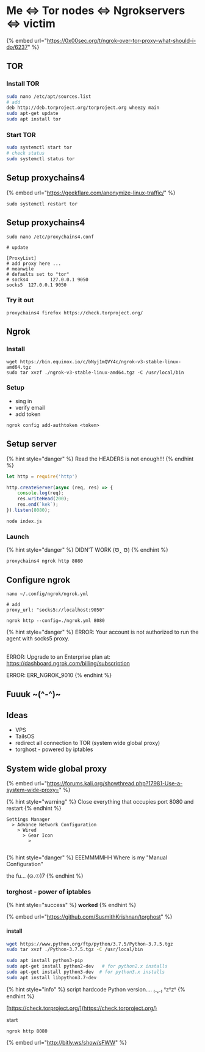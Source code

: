 # Me <=> Tor nodes <=> Ngrokservers <=> victim

{% embed url="https://0x00sec.org/t/ngrok-over-tor-proxy-what-should-i-do/6237" %}

## TOR

### Install TOR

```bash
sudo nano /etc/apt/sources.list
# add
deb http://deb.torproject.org/torproject.org wheezy main
sudo apt-get update
sudo apt install tor
```

### Start TOR

```bash
sudo systemctl start tor
# check status
sudo systemctl status tor
```

## Setup proxychains4

{% embed url="https://geekflare.com/anonymize-linux-traffic/" %}

```
sudo systemctl restart tor
```

## Setup proxychains4

```
sudo nano /etc/proxychains4.conf 

# update

[ProxyList]
# add proxy here ...
# meanwile
# defaults set to "tor"
# socks4        127.0.0.1 9050
socks5  127.0.0.1 9050
```

### Try it out

```
proxychains4 firefox https://check.torproject.org/
```

## Ngrok

### Install

```
wget https://bin.equinox.io/c/bNyj1mQVY4c/ngrok-v3-stable-linux-amd64.tgz
sudo tar xvzf ./ngrok-v3-stable-linux-amd64.tgz -C /usr/local/bin
```

### Setup

* sing in
* verify email
* add token

```
ngrok config add-authtoken <token>
```

## Setup server

{% hint style="danger" %}
Read the HEADERS is not enough!!!
{% endhint %}

```javascript
let http = require('http')

http.createServer(async (req, res) => {
    console.log(req);
    res.writeHead(200);
    res.end(`kek`);
}).listen(8080);
```

```
node index.js
```

### Launch

{% hint style="danger" %}
DIDN'T WORK (Ծ‸ Ծ)
{% endhint %}

```
proxychains4 ngrok http 8080
```

## Configure ngrok

```
nano ~/.config/ngrok/ngrok.yml

# add
proxy_url: "socks5://localhost:9050"
```

```
ngrok http --config=./ngrok.yml 8080 
```

{% hint style="danger" %}
ERROR: Your account is not authorized to run the agent with socks5 proxy.&#x20;

\
ERROR: Upgrade to an Enterprise plan at: https://dashboard.ngrok.com/billing/subscription



ERROR: ERR\_NGROK\_9010
{% endhint %}

## Fuuuk \~(^-^)\~

## Ideas

* VPS
* TailsOS
* redirect all connection to TOR (system wide global proxy)
* torghost - powered by iptables

## System wide global proxy

{% embed url="https://forums.kali.org/showthread.php?17981-Use-a-system-wide-proxy=" %}

{% hint style="warning" %}
Close everything that occupies port 8080 and restart
{% endhint %}

```
Settings Manager
  > Advance Network Configuration
    > Wired
      > Gear Icon
        > 
           
```

{% hint style="danger" %}
EEEMMMMHH Where is my "Manual Configuration"&#x20;

&#x20;           the fu...      (⊙.☉)7
{% endhint %}

### **torghost - power of iptables**

{% hint style="success" %}
**worked**
{% endhint %}

{% embed url="https://github.com/SusmithKrishnan/torghost" %}

#### install

```bash
wget https://www.python.org/ftp/python/3.7.5/Python-3.7.5.tgz
sudo tar xvzf ./Python-3.7.5.tgz -C /usr/local/bin

sudo apt install python3-pip
sudo apt-get install python2-dev   # for python2.x installs
sudo apt-get install python3-dev  # for python3.x installs
sudo apt install libpython3.7-dev
```

{% hint style="info" %}
script hardcode Python version.... ₍₋ ู₋₎ ᶻzᶻzᶻ
{% endhint %}

[https://check.torproject.org/](https://check.torproject.org/)

start

```
ngrok http 8080 
```

{% embed url="http://bitly.ws/show/sFWW" %}

